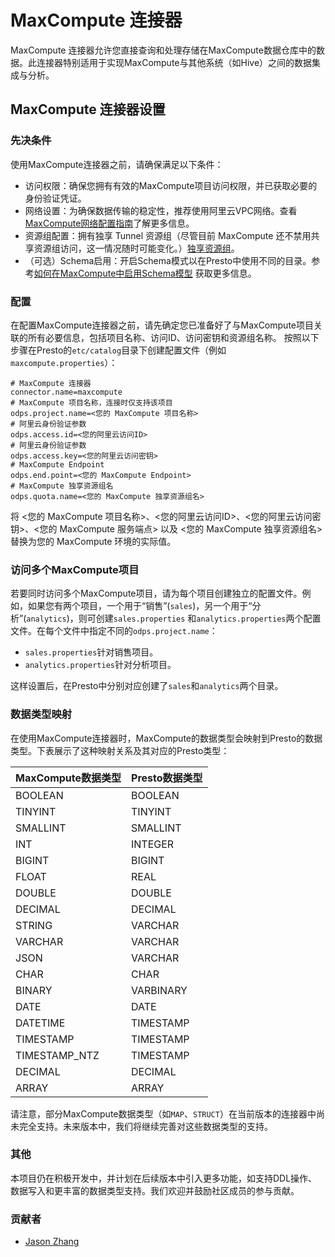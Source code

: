 # MaxCompute 连接器

MaxCompute 连接器允许您直接查询和处理存储在MaxCompute数据仓库中的数据。此连接器特别适用于实现MaxCompute与其他系统（如Hive）之间的数据集成与分析。

## MaxCompute 连接器设置

### 先决条件

使用MaxCompute连接器之前，请确保满足以下条件：

- 访问权限：确保您拥有有效的MaxCompute项目访问权限，并已获取必要的身份验证凭证。
- 网络设置：为确保数据传输的稳定性，推荐使用阿里云VPC网络。查看[MaxCompute网络配置指南](https://help.aliyun.com/zh/maxcompute/user-guide/network-connection-process)了解更多信息。
- 资源组配置：拥有独享 Tunnel 资源组（尽管目前 MaxCompute
  还不禁用共享资源组访问，这一情况随时可能变化。）[独享资源组](https://help.aliyun.com/zh/maxcompute/user-guide/purchase-and-use-exclusive-resource-groups-for-dts)。
- （可选）Schema启用：开启Schema模式以在Presto中使用不同的目录。参考[如何在MaxCompute中启用Schema模型](https://help.aliyun.com/zh/maxcompute/user-guide/schema-related-operations)
  获取更多信息。

### 配置

在配置MaxCompute连接器之前，请先确定您已准备好了与MaxCompute项目关联的所有必要信息，包括项目名称、访问ID、访问密钥和资源组名称。
按照以下步骤在Presto的`etc/catalog`目录下创建配置文件（例如`maxcompute.properties`）：

```properties
# MaxCompute 连接器
connector.name=maxcompute
# MaxCompute 项目名称，连接时仅支持该项目
odps.project.name=<您的 MaxCompute 项目名称>
# 阿里云身份验证参数
odps.access.id=<您的阿里云访问ID>
# 阿里云身份验证参数
odps.access.key=<您的阿里云访问密钥>
# MaxCompute Endpoint
odps.end.point=<您的 MaxCompute Endpoint>
# MaxCompute 独享资源组名
odps.quota.name=<您的 MaxCompute 独享资源组名>
```

将 <您的 MaxCompute 项目名称>、<您的阿里云访问ID>、<您的阿里云访问密钥>、<您的 MaxCompute 服务端点> 以及 <您的 MaxCompute 独享资源组名> 替换为您的 MaxCompute 环境的实际值。

### 访问多个MaxCompute项目

若要同时访问多个MaxCompute项目，请为每个项目创建独立的配置文件。例如，如果您有两个项目，一个用于“销售”(`sales`)，另一个用于“分析”(`analytics`)，则可创建`sales.properties`
和`analytics.properties`两个配置文件。在每个文件中指定不同的`odps.project.name`：

- `sales.properties`针对销售项目。
- `analytics.properties`针对分析项目。

这样设置后，在Presto中分别对应创建了`sales`和`analytics`两个目录。

### 数据类型映射

在使用MaxCompute连接器时，MaxCompute的数据类型会映射到Presto的数据类型。下表展示了这种映射关系及其对应的Presto类型：

| MaxCompute数据类型 | Presto数据类型 |
|----------------|------------|
| BOOLEAN        | BOOLEAN    |
| TINYINT        | TINYINT    |
| SMALLINT       | SMALLINT   |
| INT            | INTEGER    |
| BIGINT         | BIGINT     |
| FLOAT          | REAL       |
| DOUBLE         | DOUBLE     |
| DECIMAL        | DECIMAL    |
| STRING         | VARCHAR    |
| VARCHAR        | VARCHAR    |
| JSON           | VARCHAR    |
| CHAR           | CHAR       |
| BINARY         | VARBINARY  |
| DATE           | DATE       |
| DATETIME       | TIMESTAMP  |
| TIMESTAMP      | TIMESTAMP  |
| TIMESTAMP_NTZ  | TIMESTAMP  |
| DECIMAL        | DECIMAL    |
| ARRAY          | ARRAY      |

请注意，部分MaxCompute数据类型（如`MAP`、`STRUCT`）在当前版本的连接器中尚未完全支持。未来版本中，我们将继续完善对这些数据类型的支持。

### 其他

本项目仍在积极开发中，并计划在后续版本中引入更多功能，如支持DDL操作、数据写入和更丰富的数据类型支持。我们欢迎并鼓励社区成员的参与贡献。

### 贡献者

- [Jason Zhang](https://github.com/dingxin-tech)